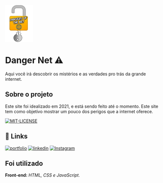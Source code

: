 
![Logo](images/dangernet-logo.png)


# Danger Net :warning: 

Aqui você irá descobrir os mistérios e as verdades pro trás da grande internet.

## Sobre o projeto
Este site foi idealizado em 2021, e está sendo feito até o momento. Este site tem como objetivo mostrar um pouco dos perigos que a internet oferece.

[![MIT-LICENSE](https://img.shields.io/apm/l/vim-mode)](#)

## 🔗 Links
[![portfolio](https://img.shields.io/badge/meu_portfolio-000?style=for-the-badge&logo=ko-fi&logoColor=white)](https://giovanniclopes.github.io/portfolio.com/)
[![linkedin](https://img.shields.io/badge/linkedin-0A66C2?style=for-the-badge&logo=linkedin&logoColor=white)](https://www.linkedin/in/giovanni-lopes21.com/)
[![Instagram](https://img.shields.io/badge/instagram-3251a9?style=for-the-badge&logo=instagram&logoColor=white)](https://www.linkedin/in/giovanni-lopes21.com/)


## Foi utilizado

**Front-end:** _HTML, CSS e JavaScript._